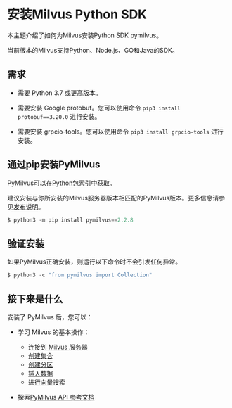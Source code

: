 安装Milvus Python SDK
===================

本主题介绍了如何为Milvus安装Python SDK pymilvus。

当前版本的Milvus支持Python、Node.js、GO和Java的SDK。

需求
--

* 需要 Python 3.7 或更高版本。

* 需要安装 Google protobuf。您可以使用命令 `pip3 install protobuf==3.20.0` 进行安装。

* 需要安装 grpcio-tools。您可以使用命令 `pip3 install grpcio-tools` 进行安装。

通过pip安装PyMilvus
---------------

PyMilvus可以在[Python包索引](https://pypi.org/project/pymilvus/)中获取。

建议安装与你所安装的Milvus服务器版本相匹配的PyMilvus版本。更多信息请参见[发布说明](release_notes.md)。

```python
$ python3 -m pip install pymilvus==2.2.8

```

验证安装
----

如果PyMilvus正确安装，则运行以下命令时不会引发任何异常。

```python
$ python3 -c "from pymilvus import Collection"

```

接下来是什么
------

安装了 PyMilvus 后，您可以：

* 学习 Milvus 的基本操作：

	+ [连接到 Milvus 服务器](manage_connection.md)
	+ [创建集合](create_collection.md)
	+ [创建分区](create_partition.md)
	+ [插入数据](insert_data.md)
	+ [进行向量搜索](search.md)

* 探索[PyMilvus API 参考文档](/api-reference/pymilvus/v2.2.8/About.md)
